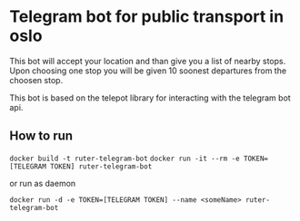 # Telegram bot for public transport in oslo

This bot will accept your location and than give you a list of nearby stops. Upon choosing one stop you will be given 
10 soonest departures from the choosen stop.

This bot is based on the telepot library for interacting with the telegram bot api.

## How to run
`docker build -t ruter-telegram-bot`
`docker run -it --rm -e TOKEN=[TELEGRAM TOKEN] ruter-telegram-bot`

or run as daemon
 
 `docker run -d -e TOKEN=[TELEGRAM TOKEN] --name <someName> ruter-telegram-bot`